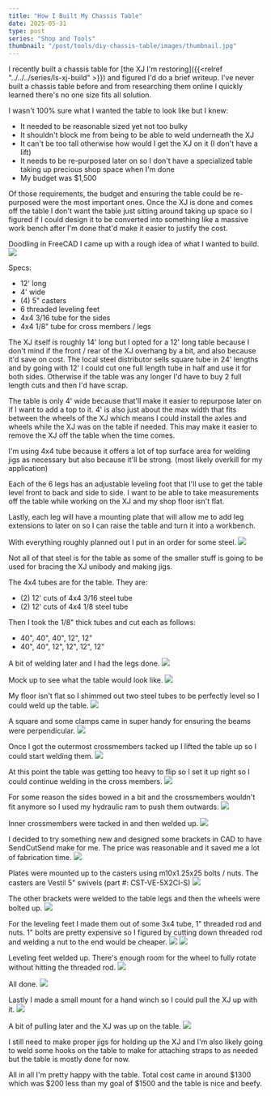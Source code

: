 ```yaml
---
title: "How I Built My Chassis Table"
date: 2025-05-31
type: post
series: "Shop and Tools"
thumbnail: "/post/tools/diy-chassis-table/images/thumbnail.jpg"
---
```


I recently built a chassis table for [the XJ I'm restoring]({{<relref "../../../series/ls-xj-build" >}}) and figured I'd do a brief writeup. I've never built a chassis table before and from researching them online I quickly learned there's no one size fits all solution.

I wasn't 100% sure what I wanted the table to look like but I knew:

- It needed to be reasonable sized yet not too bulky
- It shouldn't block me from being to be able to weld underneath the XJ
- It can't be too tall otherwise how would I get the XJ on it (I don't have a lift)
- It needs to be re-purposed later on so I don't have a specialized table taking up precious shop space when I'm done
- My budget was $1,500

Of those requirements, the budget and ensuring the table could be re-purposed were the most important ones. Once the XJ is done and comes off the table I don't want the table just sitting around taking up space so I figured if I could design it to be converted into something like a massive work bench after I'm done that'd make it easier to justify the cost.

Doodling in FreeCAD I came up with a rough idea of what I wanted to build.
![](./images/1.png)

Specs:

- 12' long
- 4' wide
- (4) 5" casters
- 6 threaded leveling feet
- 4x4 3/16 tube for the sides
- 4x4 1/8" tube for cross members / legs

The XJ itself is roughly 14' long but I opted for a 12' long table because I don't mind if the front / rear of the XJ overhang by a bit, and also because it'd save on cost. The local steel distributor sells square tube in 24' lengths and by going with 12' I could cut one full length tube in half and use it for both sides. Otherwise if the table was any longer I'd have to buy 2 full length cuts and then I'd have scrap.

The table is only 4' wide because that'll make it easier to repurpose later on if I want to add a top to it. 4' is also just about the max width that fits between the wheels of the XJ which means I could install the axles and wheels while the XJ was on the table if needed. This may make it easier to remove the XJ off the table when the time comes.

I'm using 4x4 tube because it offers a lot of top surface area for welding jigs as necessary but also because it'll be strong. (most likely overkill for my application)

Each of the 6 legs has an adjustable leveling foot that I'll use to get the table level front to back and side to side. I want to be able to take measurements off the table while working on the XJ and my shop floor isn't flat.

Lastly, each leg will have a mounting plate that will allow me to add leg extensions to later on so I can raise the table and turn it into a workbench.

With everything roughly planned out I put in an order for some steel.
![](./images/2.jpg)

Not all of that steel is for the table as some of the smaller stuff is going to be used for bracing the XJ unibody and making jigs.

The 4x4 tubes are for the table. They are:

- (2) 12' cuts of 4x4 3/16 steel tube
- (2) 12' cuts of 4x4 1/8 steel tube

Then I took the 1/8" thick tubes and cut each as follows:

- 40", 40", 40", 12", 12"
- 40", 40", 12", 12", 12", 12"

A bit of welding later and I had the legs done.
![](./images/3.jpg)

Mock up to see what the table would look like.
![](./images/4.jpg)

My floor isn't flat so I shimmed out two steel tubes to be perfectly level so I could weld up the table.
![](./images/5.jpg)

A square and some clamps came in super handy for ensuring the beams were perpendicular.
![](./images/6.jpg)

Once I got the outermost crossmembers tacked up I lifted the table up so I could start welding them.
![](./images/7.jpg)

At this point the table was getting too heavy to flip so I set it up right so I could continue welding in the cross members.
![](./images/8.jpg)

For some reason the sides bowed in a bit and the crossmembers wouldn't fit anymore so I used my hydraulic ram to push them outwards.
![](./images/9.jpg)

Inner crossmembers were tacked in and then welded up.
![](./images/11.jpg)

I decided to try something new and designed some brackets in CAD to have SendCutSend make for me. The price was reasonable and it saved me a lot of fabrication time.
![](./images/12.jpg)

Plates were mounted up to the casters using m10x1.25x25 bolts / nuts. The casters are Vestil 5" swivels (part #: CST-VE-5X2CI-S)
![](./images/13.jpg)

The other brackets were welded to the table legs and then the wheels were bolted up.
![](./images/14.jpg)

For the leveling feet I made them out of some 3x4 tube, 1" threaded rod and nuts. 1" bolts are pretty expensive so I figured by cutting down threaded rod and welding a nut to the end would be cheaper.
![](./images/15.jpg)
![](./images/16.jpg)

Leveling feet welded up. There's enough room for the wheel to fully rotate without hitting the threaded rod.
![](./images/17.jpg)

All done.
![](./images/18.jpg)

Lastly I made a small mount for a hand winch so I could pull the XJ up with it.
![](./images/19.jpg)

A bit of pulling later and the XJ was up on the table.
![](./images/20.jpg)

I still need to make proper jigs for holding up the XJ and I'm also likely going to weld some hooks on the table to make for attaching straps to as needed but the table is mostly done for now.

All in all I'm pretty happy with the table. Total cost came in around $1300 which was $200 less than my goal of $1500 and the table is nice and beefy.
